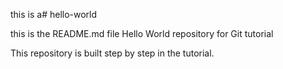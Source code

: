 this is a# hello-world

this is the README.md file 
Hello World repository for Git tutorial

This repository is built step by step in the tutorial.